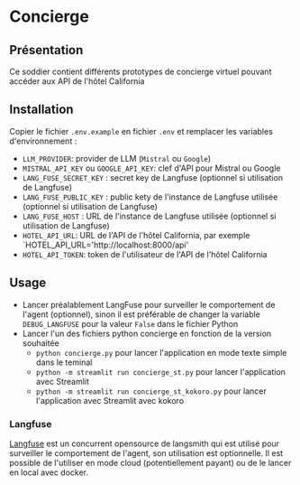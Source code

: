 # Concierge
## Présentation
Ce soddier contient différents prototypes de concierge virtuel pouvant accéder aux API de l'hôtel California

## Installation
Copier le fichier `.env.example` en fichier `.env` et remplacer les variables d'environnement :
- `LLM_PROVIDER`: provider de LLM (`Mistral` ou `Google`)
- `MISTRAL_API_KEY` ou `GOOGLE_API_KEY`: clef d'API pour Mistral ou Google
- `LANG_FUSE_SECRET_KEY` : secret key de Langfuse (optionnel si utilisation de Langfuse)
- `LANG_FUSE_PUBLIC_KEY` : public kety de l'instance de Langfuse utilisée (optionnel si utilisation de Langfuse)
- `LANG_FUSE_HOST` : URL de l'instance de Langfuse utilisée (optionnel si utilisation de Langfuse)
- `HOTEL_API_URL`: URL de l'API de l'hôtel California, par exemple `HOTEL_API_URL='http://localhost:8000/api'
- `HOTEL_API_TOKEN`: token de l'utilisateur de l'API de l'hôtel California

## Usage
- Lancer préalablement LangFuse pour surveiller le comportement de l'agent (optionnel), sinon il est préférable de changer la variable `DEBUG_LANGFUSE` pour la valeur `False` dans le fichier Python
- Lancer l'un des fichiers python concierge en fonction de la version souhaitée
   - `python concierge.py` pour lancer l'application en mode texte simple dans le teminal
   - `python -m streamlit run concierge_st.py` pour lancer l'application avec Streamlit
   - `python -m streamlit run concierge_st_kokoro.py` pour lancer l'application avec Streamlit avec kokoro


### Langfuse

[Langfuse](https://langfuse.com) est un concurrent opensource de langsmith qui est utilisé pour surveiller le comportement de l'agent, son utilisation est optionnelle. Il est possible de l'utiliser en mode cloud (potentiellement payant) ou de le lancer en local avec docker.
